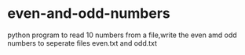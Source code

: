 # even-and-odd-numbers
python program to read 10 numbers from a file,write the even amd odd numbers to seperate files even.txt and odd.txt
